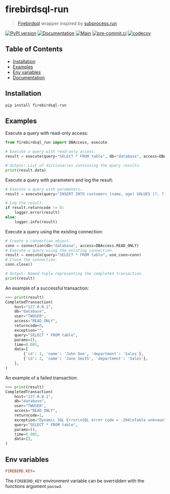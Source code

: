 # firebirdsql-run

> [Firebirdsql](https://github.com/nakagami/pyfirebirdsql/) wrapper inspired by [subprocess.run](https://docs.python.org/3/library/subprocess.html#subprocess.run)

[![PyPI version](https://img.shields.io/pypi/v/firebirdsql-run)](https://pypi.org/project/firebirdsql-run)
[![Documentation](https://img.shields.io/badge/docs-github-blue.svg)](https://deadnews.github.io/firebirdsql-run)
[![Main](https://github.com/DeadNews/firebirdsql-run/actions/workflows/main.yml/badge.svg)](https://github.com/DeadNews/firebirdsql-run/actions/workflows/main.yml)
[![pre-commit.ci](https://results.pre-commit.ci/badge/github/DeadNews/firebirdsql-run/main.svg)](https://results.pre-commit.ci/latest/github/DeadNews/firebirdsql-run/main)
[![codecov](https://codecov.io/gh/DeadNews/firebirdsql-run/branch/main/graph/badge.svg?token=OCZDZIYPMC)](https://codecov.io/gh/DeadNews/firebirdsql-run)

## Table of Contents

- [Installation](#installation)
- [Examples](#examples)
- [Env variables](#env-variables)
- [Documentation](https://deadnews.github.io/firebirdsql-run/reference)

## Installation

```sh
pip install firebirdsql-run
```

## Examples

Execute a query with read-only access:

```py
from firebirdsql_run import DBAccess, execute

# Execute a query with read-only access.
result = execute(query="SELECT * FROM table", db="database", access=DBAccess.READ_ONLY)

# Output: List of dictionaries containing the query results.
print(result.data)
```

Execute a query with parameters and log the result:

```py
# Execute a query with parameters.
result = execute(query="INSERT INTO customers (name, age) VALUES (?, ?)", params=("John", 25))

# Log the result.
if result.returncode != 0:
    logger.error(result)
else:
    logger.info(result)
```

Execute a query using the existing connection:

```py
# Create a connection object.
conn = connection(db="database", access=DBAccess.READ_ONLY)
# Execute a query using the existing connection.
result = execute(query="SELECT * FROM table", use_conn=conn)
# Close the connection.
conn.close()

# Output: Named tuple representing the completed transaction.
print(result)
```

An example of a successful transaction:

```py
>>> print(result)
CompletedTransaction(
    host="127.0.0.1",
    db="database",
    user="TWUSER",
    access="READ_ONLY",
    returncode=0,
    exception="",
    query="SELECT * FROM table",
    params=(),
    time=0.001,
    data=[
        {'id': 1, 'name': 'John Doe', 'department': 'Sales'},
        {'id': 2, 'name': 'Jane Smith', 'department': 'Sales'},
    ],
)
```

An example of a failed transaction:

```py
>>> print(result)
CompletedTransaction(
    host="127.0.0.1",
    db="database",
    user="TWUSER",
    access="READ_ONLY",
    returncode=1,
    exception="Dynamic SQL Error\nSQL error code = -204\nTable unknown\ntable\nAt line 1, column 15\n",
    query="SELECT * FROM table",
    params=(),
    time=0.001,
    data=[],
)
```

## Env variables

```ini
FIREBIRD_KEY=
```

The `FIREBIRD_KEY` environment variable can be overridden with the functions argument `passwd`.
